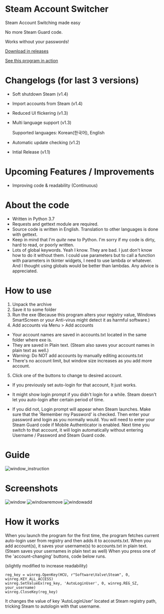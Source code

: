 # Steam Account Switcher
Steam Account Switching made easy

No more Steam Guard code.

Works without your passwords!

[Download in releases](https://github.com/sw2719/steam-account-switcher/releases)

[See this program in action](https://youtu.be/WFtv10RZ_UA)

# Changelogs (for last 3 versions)
* Soft shutdown Steam (v1.4)
* Import accounts from Steam (v1.4)
* Reduced UI flickering (v1.3)
* Multi language support (v1.3)

  Supported languages: Korean(한국어), English
* Automatic update checking (v1.2)

* Intial Release (v1.1)

# Upcoming Features / Improvements
* Improving code & readability (Continuous)

# About the code
* Written in Python 3.7
* Requests and gettext module are required.
* Source code is written in English. Translation to other languages is done with gettext.
* Keep in mind that I'm _quite_ new to Python. I'm sorry if my code is dirty, hard to read, or poorly written.
* Lots of global keywords. Yeah I know. They are bad. I just don't know how to do it without them. I could use parameters but to call a function with parameters in tkinter widgets, I need to use lambda or whatever. And I thought using globals would be better than lambdas. Any advice is appreciated.

# How to use
1. Unpack the archive
2. Save it to some folder
3. Run the exe
(Because this program alters your registry value, Windows SmartScreen or your Anti-virus might detect it as harmful software.)
4. Add accounts via Menu > Add accounts
* Your account names are saved in accounts.txt located in the same folder where exe is.
* They are saved in Plain text. (Steam also saves your account names in plain text as well.)
* Warning: Do NOT add accounts by manually editing accounts.txt
* There's no account limit, but window size increases as you add more account.
5. Click one of the buttons to change to desired account.
* If you previously set auto-login for that account, It just works.
* It might show login prompt if you didn't login for a while. Steam doesn't let you auto-login after certain period of time.

* If you did not, Login prompt will appear when Steam launches. Make sure that the 'Remember my Password' is checked. Then enter your password and login as you normally would. You will need to enter your Steam Guard code if Mobile Authenticator is enabled. Next time you switch to that account, it will login automatically without entering Username / Password and Steam Guard code.

# Guide
![window_instruction](https://user-images.githubusercontent.com/22590718/63221815-78c8cb80-c1d9-11e9-829d-c4f1ef855285.png)

# Screenshots
![window](https://user-images.githubusercontent.com/22590718/63221824-87af7e00-c1d9-11e9-96e2-87508d2128b5.png)
![windowremove](https://user-images.githubusercontent.com/22590718/63221825-87af7e00-c1d9-11e9-8887-ed530c305166.png)
![windowadd](https://user-images.githubusercontent.com/22590718/63221826-88481480-c1d9-11e9-82eb-2b78dc9d528d.png)

# How it works
When you launch the program for the first time, the program fetches current auto-login user from registry and then adds it to accounts.txt.
When you add account(s), it saves your username(s) to accounts.txt in plain text.
(Steam saves your usernames in plain text as well)
When you press one of the 'account-changing' buttons, code below runs.

(slightly modified to increase readability)
```
reg_key = winreg.OpenKey(HCU, r"Software\Valve\Steam", 0, winreg.KEY_ALL_ACCESS)
winreg.SetValueEx(reg_key, 'AutoLoginUser', 0, winreg.REG_SZ, your_username)
winreg.CloseKey(reg_key)
```
It changes the value of key 'AutoLoginUser' located at Steam registry path, tricking Steam to autologin with that username.
